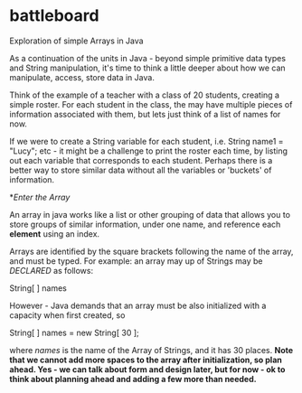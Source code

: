 # battleboard
Exploration of simple Arrays in Java

As a continuation of the units in Java - beyond simple primitive data types and String manipulation, it's time to think a little deeper about how we can manipulate, access, store data in Java.

Think of the example of a teacher with a class of 20 students, creating a simple roster.
For each student in the class, the may have multiple pieces of information associated with them, but lets just think of a list of names for now.

If we were to create a String variable for each student, i.e. String name1 = "Lucy"; etc - it might be a challenge to print the roster each time, by listing out each variable that corresponds to each student.  Perhaps there is a better way to store similar data without all the variables or 'buckets' of information.

**Enter the Array*

An array in java works like a list or other grouping of data that allows you to store groups of similar information, under one name, and reference each **element** using an index.

Arrays are identified by the square brackets following the name of the array, and must be typed.
For example:  an array may up of Strings may be *DECLARED* as follows:

String[ ] names

However - Java demands that an array must be also initialized with a capacity when first created, so

String[ ] names = new String[ 30 ];

where *names* is the name of the Array of Strings, and it has 30 places.  **Note that we cannot add more spaces to the array after initialization, so plan ahead.  Yes - we can talk about form and design later, but for now - ok to think about planning ahead and adding a few more than needed.**


